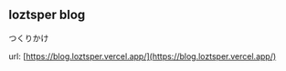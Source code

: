 ## loztsper blog

つくりかけ

url: [https://blog.loztsper.vercel.app/](https://blog.loztsper.vercel.app/)